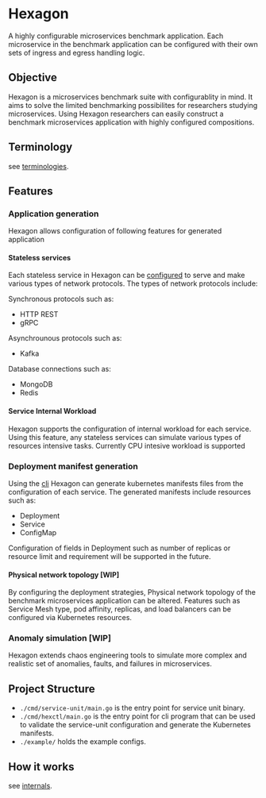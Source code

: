 # Hexagon
A highly configurable microservices benchmark application.
Each microservice in the benchmark application can be configured with their own sets of ingress and egress handling logic. 

## Objective
Hexagon is a microservices benchmark suite with configurablity in mind.
It aims to solve the limited benchmarking possibilites for researchers studying microservices.
Using Hexagon researchers can easily construct a benchmark microservices application with highly configured compositions.

## Terminology
see [terminologies](./docs/terminology.md).

## Features
### Application generation
Hexagon allows configuration of following features for generated application
#### Stateless services
Each stateless service in Hexagon can be [configured](./docs/configuration.md) to serve and make various types of network protocols.
The types of network protocols include:

Synchronous protocols such as:
- HTTP REST
- gRPC

Asynchrounous protocols such as:
- Kafka

Database connections such as:
- MongoDB
- Redis

#### Service Internal Workload
Hexagon supports the configuration of internal workload for each service.
Using this feature, any stateless services can simulate various types of resources intensive tasks.
Currently CPU intesive workload is supported


### Deployment manifest generation
Using the [cli](./cmd/hexctl/) Hexagon can generate kubernetes manifests files from the configuration of each service.
The generated manifests include resources such as:
- Deployment
- Service
- ConfigMap

Configuration of fields in Deployment such as number of replicas or resource limit and requirement will be supported in the future. 

#### Physical network topology [WIP]
By configuring the deployment strategies, Physical network topology of the benchmark microservices application can be altered. Features such as Service Mesh type, pod affinity, replicas, and load balancers can be configured via Kubernetes resources.

### Anomaly simulation [WIP]
Hexagon extends chaos engineering tools to simulate more complex and realistic set of anomalies, faults, and failures in microservices.

## Project Structure
- `./cmd/service-unit/main.go` is the entry point for service unit binary.
- `./cmd/hexctl/main.go` is the entry point for cli program that can be used to validate the service-unit configuration and generate the Kubernetes manifests. 
- `./example/` holds the example configs.

## How it works
see [internals](./docs/internals.md).

